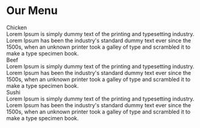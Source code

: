 <!DOCTYPE html>
<html lang="en">
    <head>
        <link rel= "stylesheet" type="text/css" href="cs.css">
    </head>
    <body>
       <h1><strong>Our Menu</strong></h1>
        <div id="pagewrap">		
            <section id="content">
                <div id="second">Chicken</div>
                Lorem Ipsum is simply dummy text of the printing and typesetting industry. Lorem Ipsum has been the industry's standard dummy text ever since the 1500s, when an unknown printer took a galley of type and scrambled it to make a type specimen book.
            </section>
            <section id="middle">
                <div id="second">Beef</div>
                Lorem Ipsum is simply dummy text of the printing and typesetting industry. Lorem Ipsum has been the industry's standard dummy text ever since the 1500s, when an unknown printer took a galley of type and scrambled it to make a type specimen book.
            </section>
            <aside id="sidebar">
                <div id="second">Sushi</div>
                Lorem Ipsum is simply dummy text of the printing and typesetting industry. Lorem Ipsum has been the industry's standard dummy text ever since the 1500s, when an unknown printer took a galley of type and scrambled it to make a type specimen book.
            </aside>     
        </div>    
    </body>
</html>
